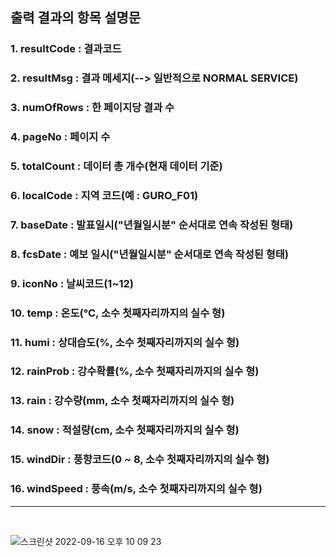 ## 출력 결과의 항목 설명문

### 1. resultCode : 결과코드

### 2. resultMsg : 결과 메세지(--> 일반적으로 NORMAL SERVICE)

### 3. numOfRows : 한 페이지당 결과 수

### 4. pageNo : 페이지 수

### 5. totalCount : 데이터 총 개수(현재 데이터 기준)

### 6. localCode : 지역 코드(예 : GURO_F01)

### 7. baseDate :  발표일시("년월일시분" 순서대로 연속 작성된 형태)

### 8. fcsDate : 예보 일시("년월일시분" 순서대로 연속 작성된 형태)

### 9. iconNo : 날씨코드(1~12)

### 10. temp : 	온도(℃, 소수 첫째자리까지의 실수 형)

### 11. humi : 상대습도(%, 소수 첫째자리까지의 실수 형)

### 12. rainProb : 강수확률(%, 소수 첫째자리까지의 실수 형)

### 13. rain : 강수량(mm, 소수 첫째자리까지의 실수 형)

### 14. snow : 적설량(cm, 소수 첫째자리까지의 실수 형)

### 15. windDir : 풍향코드(0 ~ 8, 소수 첫째자리까지의 실수 형)

### 16. windSpeed : 풍속(m/s, 소수 첫째자리까지의 실수 형)
------------
&nbsp;

![스크린샷 2022-09-16 오후 10 09 23](https://user-images.githubusercontent.com/72461790/190646844-749d5aa1-cf73-4cc4-b19f-ea8286708aa9.png)
